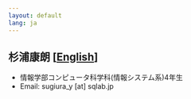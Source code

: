 ```yaml
---
layout: default
lang: ja
---
```


## 杉浦康朗 [[English](./oguchi321_en)]

- 情報学部コンピュータ科学科(情報システム系)4年生
- Email: sugiura_y [at] sqlab.jp